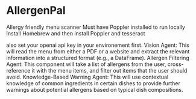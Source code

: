 # AllergenPal
 Allergy friendly menu scanner
 Must have Poppler installed to run locally
 Install Homebrew and then install Poppler and tesseract

 also set your openai api key in your environement first.
 Vision Agent: This will read the menu from either a PDF or a website and extract the relevant information into a structured format (e.g., a DataFrame).
Allergen Filtering Agent: This component will take a list of allergens from the user, cross-reference it with the menu items, and filter out items that the user should avoid.
Knowledge-Based Warning Agent: This will use contextual knowledge of common ingredients in certain dishes to provide further warnings about potential allergens based on typical dish compositions.
